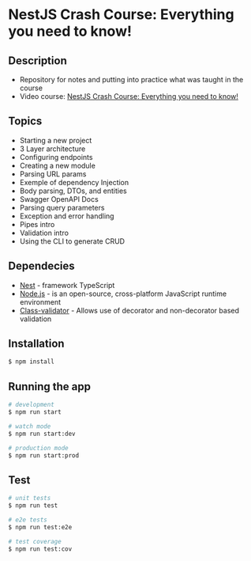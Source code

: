 # NestJS Crash Course: Everything you need to know!

## Description
- Repository for notes and putting into practice what was taught in the course
- Video course: [NestJS Crash Course: Everything you need to know!](https://youtu.be/2n3xS89TJMI)

## Topics
- Starting a new project
- 3 Layer architecture
- Configuring endpoints
- Creating a new module
- Parsing URL params
- Exemple of dependency Injection
- Body parsing, DTOs, and entities
- Swagger OpenAPI Docs
- Parsing query parameters
- Exception and error handling
- Pipes intro
- Validation intro
- Using the CLI to generate CRUD

## Dependecies
- [Nest](https://github.com/nestjs/nest) - framework TypeScript
- [Node.js](https://nodejs.org/en) - is an open-source, cross-platform JavaScript runtime environment
- [Class-validator](https://www.npmjs.com/package/class-validator) - Allows use of decorator and non-decorator based validation

## Installation

```bash
$ npm install
```

## Running the app

```bash
# development
$ npm run start

# watch mode
$ npm run start:dev

# production mode
$ npm run start:prod
```

## Test

```bash
# unit tests
$ npm run test

# e2e tests
$ npm run test:e2e

# test coverage
$ npm run test:cov
```
